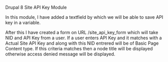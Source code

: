 Drupal 8 Site API Key Module

In this module, I have added a textfield by which we will be able to save API key in a variable.

After this I have created a form on URL /site_api_key_form which will take NID and API Key from a user. If a user enters API Key and it matches with a Actual Site API Key and along with this NID entrered will be of Basic Page Content type. If this criteria matches then a node title will be displayed otherwise access denied message will be displayed.
